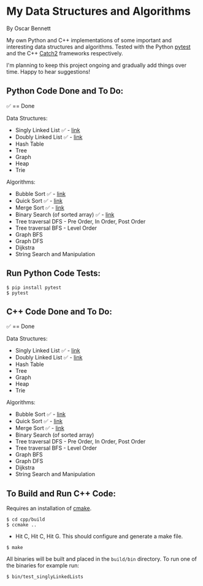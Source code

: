 # My Data Structures and Algorithms

By Oscar Bennett

My own Python and C++ implementations of some important and interesting data structures and algorithms. Tested with the Python [pytest](https://docs.pytest.org/en/latest/) and the C++ [Catch2](https://github.com/catchorg/Catch2) frameworks respectively.

I'm planning to keep this project ongoing and gradually add things over time. Happy to hear suggestions!

## Python Code Done and To Do:

:white_check_mark: == Done

Data Structures:

- Singly Linked List :white_check_mark: - [link](https://github.com/ofbennett/my-ds-and-algos/blob/master/python/linkedLists/linkedLists.py#L1)
- Doubly Linked List :white_check_mark: - [link](https://github.com/ofbennett/my-ds-and-algos/blob/master/python/linkedLists/linkedLists.py#L154)
- Hash Table
- Tree
- Graph
- Heap
- Trie

Algorithms:

- Bubble Sort :white_check_mark: - [link](https://github.com/ofbennett/my-ds-and-algos/blob/master/python/sort/sort_algos.py#L3)
- Quick Sort :white_check_mark: - [link](https://github.com/ofbennett/my-ds-and-algos/blob/master/python/sort/sort_algos.py#L19)
- Merge Sort :white_check_mark: - [link](https://github.com/ofbennett/my-ds-and-algos/blob/master/python/sort/sort_algos.py#L45)
- Binary Search (of sorted array) :white_check_mark: - [link](https://github.com/ofbennett/my-ds-and-algos/blob/master/python/search/search_algos.py#L2)
- Tree traversal DFS - Pre Order, In Order, Post Order
- Tree traversal BFS - Level Order
- Graph BFS
- Graph DFS
- Dijkstra
- String Search and Manipulation

## Run Python Code Tests:

```
$ pip install pytest
$ pytest
```

## C++ Code Done and To Do:

:white_check_mark: == Done

Data Structures:

- Singly Linked List :white_check_mark: - [link](https://github.com/ofbennett/my-ds-and-algos/blob/master/cpp/linkedLists/src/linkedLists.h#L7)
- Doubly Linked List :white_check_mark: - [link](https://github.com/ofbennett/my-ds-and-algos/blob/master/cpp/linkedLists/src/linkedLists.h#L41)
- Hash Table
- Tree
- Graph
- Heap
- Trie

Algorithms:

- Bubble Sort :white_check_mark: - [link](https://github.com/ofbennett/my-ds-and-algos/blob/master/cpp/sort/src/sort_algos.cpp#L5)
- Quick Sort :white_check_mark: - [link](https://github.com/ofbennett/my-ds-and-algos/blob/master/cpp/sort/src/sort_algos.cpp#L29)
- Merge Sort :white_check_mark: - [link](https://github.com/ofbennett/my-ds-and-algos/blob/master/cpp/sort/src/sort_algos.cpp#L62)
- Binary Search (of sorted array)
- Tree traversal DFS - Pre Order, In Order, Post Order
- Tree traversal BFS - Level Order
- Graph BFS
- Graph DFS
- Dijkstra
- String Search and Manipulation

## To Build and Run C++ Code:
Requires an installation of [cmake](https://cmake.org).

```
$ cd cpp/build
$ ccmake ..
```
- Hit C, Hit C, Hit G. This should configure and generate a make file.
```
$ make
```
All binaries will be built and placed in the `build/bin` directory. To run one of the binaries for example run:
```
$ bin/test_singlyLinkedLists
```